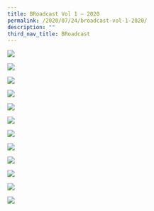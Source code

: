 ```yaml
---
title: BRoadcast Vol 1 – 2020
permalink: /2020/07/24/broadcast-vol-1-2020/
description: ""
third_nav_title: BRoadcast
---
```

![](/images/Newsletter_Vol-1_2020_FA_trimmed-1-724x1024.jpg)

![](/images/Newsletter_Vol-1_2020_FA_trimmed-2-724x1024.jpg)

![](/images/Newsletter_Vol-1_2020_FA_trimmed-3-724x1024.jpg)

![](/images/Newsletter_Vol-1_2020_FA_trimmed-4-724x1024.jpg)

![](/images/Newsletter_Vol-1_2020_FA_trimmed-5-724x1024.jpg)

![](/images/Newsletter_Vol-1_2020_FA_trimmed-6-724x1024.jpg)

![](/images/Newsletter_Vol-1_2020_FA_trimmed-7-724x1024.jpg)

![](/images/Newsletter_Vol-1_2020_FA_trimmed-8-724x1024.jpg)

![](/images/Newsletter_Vol-1_2020_FA_trimmed-9-724x1024.jpg)

![](/images/Newsletter_Vol-1_2020_FA_trimmed-10-724x1024.jpg)

![](/images/Newsletter_Vol-1_2020_FA_trimmed-11-724x1024.jpg)

![](/images/Newsletter_Vol-1_2020_FA_trimmed-12-724x1024.jpg)